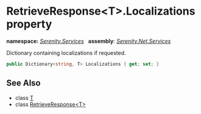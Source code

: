 # RetrieveResponse&lt;T&gt;.Localizations property
**namespace:** *[Serenity.Services](../../README.md#serenity.services-namespace)*   **assembly**: *[Serenity.Net.Services](../../README.md)*

Dictionary containing localizations if requested.

```csharp
public Dictionary<string, T> Localizations { get; set; }
```

## See Also

* class [T](../Serenity.Net.Services/../RetrieveResponse-1.T.md)
* class [RetrieveResponse&lt;T&gt;](../RetrieveResponse-1.md)